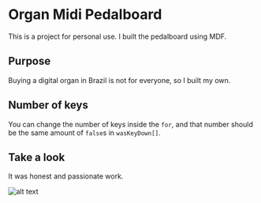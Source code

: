 # Organ Midi Pedalboard

This is a project for personal use. I built the pedalboard using MDF.

## Purpose

Buying a digital organ in Brazil is not for everyone, so I built my own.

## Number of keys

You can change the number of keys inside the `for`, and that number should be the same amount of `false`s in `wasKeyDown[]`.

## Take a look

It was honest and passionate work.

![alt text](https://igorfranco.com.br/organ.jpg)
